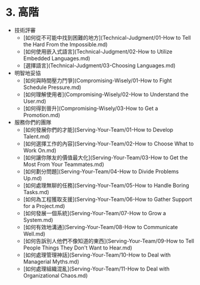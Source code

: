 # 3. 高階
[//]: # (Version:1.0.0)
- 技術評審
	- [如何從不可能中找到困難的地方](Technical-Judgment/01-How to Tell the Hard From the Impossible.md)
	- [如何使用嵌入式語言](Technical-Judgment/02-How to Utilize Embedded Languages.md)
	- [選擇語言](Technical-Judgment/03-Choosing Languages.md)
- 明智地妥協
	- [如何與時間壓力鬥爭](Compromising-Wisely/01-How to Fight Schedule Pressure.md)
	- [如何理解使用者](Compromising-Wisely/02-How to Understand the User.md)
	- [如何得到晉升](Compromising-Wisely/03-How to Get a Promotion.md)
- 服務你們的團隊
	- [如何發展你們的才能](Serving-Your-Team/01-How to Develop Talent.md)
	- [如何選擇工作的內容](Serving-Your-Team/02-How to Choose What to Work On.md)
	- [如何讓你隊友的價值最大化](Serving-Your-Team/03-How to Get the Most From Your Teammates.md)
	- [如何劃分問題](Serving-Your-Team/04-How to Divide Problems Up.md)
	- [如何處理無聊的任務](Serving-Your-Team/05-How to Handle Boring Tasks.md)
	- [如何為工程獲取支援](Serving-Your-Team/06-How to Gather Support for a Project.md)
	- [如何發展一個系統](Serving-Your-Team/07-How to Grow a System.md)
	- [如何有效地溝通](Serving-Your-Team/08-How to Communicate Well.md)
	- [如何告訴別人他們不像知道的東西](Serving-Your-Team/09-How to Tell People Things They Don't Want to Hear.md)
	- [如何處理管理神話](Serving-Your-Team/10-How to Deal with Managerial Myths.md)
	- [如何處理組織混亂](Serving-Your-Team/11-How to Deal with Organizational Chaos.md)
